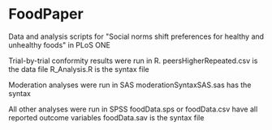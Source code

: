 # FoodPaper
Data and analysis scripts for "Social norms shift preferences for healthy and unhealthy foods" in PLoS ONE

Trial-by-trial conformity results were run in R.
peersHigherRepeated.csv is the data file
R_Analysis.R is the syntax file

Moderation analyses were run in SAS
moderationSyntaxSAS.sas has the syntax

All other analyses were run in SPSS
foodData.sps or foodData.csv have all reported outcome variables
foodData.sav is the syntax file
